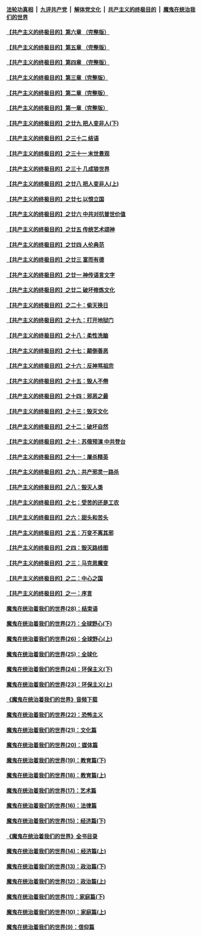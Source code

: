 

####  [法轮功真相](../../../../basic/blob/master/README.md?t=04241701) &nbsp;|&nbsp; [九评共产党](../../../../9ping.md/blob/master/README.md?t=04241701) &nbsp;|&nbsp; [解体党文化](../../../../jtdwh.md/blob/master/README.md?t=04241701)  &nbsp;|&nbsp; [共产主义的终极目的](../../../../gczydzjmd.md/blob/master/README.md?t=04241701) &nbsp;|&nbsp; [魔鬼在统治我们的世界](../../../../mgztzwmdsj.md/blob/master/README.md?t=04241701) 

#### [【共产主义的终极目的】第六章 （完整版）](../pages/nsc422/n11428913.md?t=04241701) 

#### [【共产主义的终极目的】第五章 （完整版）](../pages/nsc422/n11428912.md?t=04241701) 

#### [【共产主义的终极目的】第四章 （完整版）](../pages/nsc422/n11428907.md?t=04241701) 

#### [【共产主义的终极目的】第三章（完整版）](../pages/nsc422/n11428848.md?t=04241701) 

#### [【共产主义的终极目的】第二章（完整版）](../pages/nsc422/n11428831.md?t=04241701) 

#### [【共产主义的终极目的】第一章（完整版）](../pages/nsc422/n11417651.md?t=04241701) 

#### [【共产主义的终极目的】之廿九 把人变非人(下)](../pages/nsc422/n11344140.md?t=04241701) 

#### [【共产主义的终极目的】之三十二 结语](../pages/nsc422/n11360535.md?t=04241701) 

#### [【共产主义的终极目的】之三十一 末世景观](../pages/nsc422/n11351129.md?t=04241701) 

#### [【共产主义的终极目的】之三十 几成狼世界](../pages/nsc422/n11348280.md?t=04241701) 

#### [【共产主义的终极目的】之廿八 把人变非人(上)](../pages/nsc422/n11340492.md?t=04241701) 

#### [【共产主义的终极目的】之廿七 以恨立国](../pages/nsc422/n11336944.md?t=04241701) 

#### [【共产主义的终极目的】之廿六 中共对抗普世价值](../pages/nsc422/n11324785.md?t=04241701) 

#### [【共产主义的终极目的】之廿五 传统艺术颂神](../pages/nsc422/n11296396.md?t=04241701) 

#### [【共产主义的终极目的】之廿四 人伦典范](../pages/nsc422/n11296397.md?t=04241701) 

#### [【共产主义的终极目的】之廿三 富而有德](../pages/nsc422/n11283598.md?t=04241701) 

#### [【共产主义的终极目的】之廿一 神传语言文字](../pages/nsc422/n11263265.md?t=04241701) 

#### [【共产主义的终极目的】之廿二 破坏修炼文化](../pages/nsc422/n11245728.md?t=04241701) 

#### [【共产主义的终极目的】之二十：偷天换日](../pages/nsc422/n11238846.md?t=04241701) 

#### [【共产主义的终极目的】之十九：打开地狱门](../pages/nsc422/n11206376.md?t=04241701) 

#### [【共产主义的终极目的】之十八：柔性洗脑](../pages/nsc422/n11199994.md?t=04241701) 

#### [【共产主义的终极目的】之十七：颠倒善恶](../pages/nsc422/n11179782.md?t=04241701) 

#### [【共产主义的终极目的】之十六：反神骂祖宗](../pages/nsc422/n11166798.md?t=04241701) 

#### [【共产主义的终极目的】之十五：毁人不倦](../pages/nsc422/n11166792.md?t=04241701) 

#### [【共产主义的终极目的】之十四：邪恶之最](../pages/nsc422/n11150249.md?t=04241701) 

#### [【共产主义的终极目的】之十三：毁灭文化](../pages/nsc422/n11135227.md?t=04241701) 

#### [【共产主义的终极目的】之十二：破坏自然](../pages/nsc422/n11135214.md?t=04241701) 

#### [【共产主义的终极目的】之十：苏俄预演 中共登台](../pages/nsc422/n11118424.md?t=04241701) 

#### [【共产主义的终极目的】之十一：屠杀精英](../pages/nsc422/n11118442.md?t=04241701) 

#### [【共产主义的终极目的】之九：共产邪灵一路杀](../pages/nsc422/n11114139.md?t=04241701) 

#### [【共产主义的终极目的】之八：毁灭人类](../pages/nsc422/n11108503.md?t=04241701) 

#### [【共产主义的终极目的】之七：受苦的还是工农](../pages/nsc422/n11101809.md?t=04241701) 

#### [【共产主义的终极目的】之六：甜头和苦头](../pages/nsc422/n11096971.md?t=04241701) 

#### [【共产主义的终极目的】之五：万变不离其邪](../pages/nsc422/n11091285.md?t=04241701) 

#### [【共产主义的终极目的】之四：毁灭路线图](../pages/nsc422/n11086284.md?t=04241701) 

#### [【共产主义的终极目的】之三：马克思魔变](../pages/nsc422/n11061941.md?t=04241701) 

#### [【共产主义的终极目的】之二：中心之国](../pages/nsc422/n11047728.md?t=04241701) 

#### [【共产主义的终极目的】之一：序言](../pages/nsc422/n11086077.md?t=04241701) 

#### [魔鬼在统治着我们的世界(28)：结束语](../pages/nsc422/n10936246.md?t=04241701) 

#### [魔鬼在统治着我们的世界(27)：全球野心(下)](../pages/nsc422/n10928319.md?t=04241701) 

#### [魔鬼在统治着我们的世界(26)：全球野心(上)](../pages/nsc422/n10900318.md?t=04241701) 

#### [魔鬼在统治着我们的世界(25)：全球化](../pages/nsc422/n10788205.md?t=04241701) 

#### [魔鬼在统治着我们的世界(24)：环保主义(下)](../pages/nsc422/n10695307.md?t=04241701) 

#### [魔鬼在统治着我们的世界(23)：环保主义(上)](../pages/nsc422/n10688613.md?t=04241701) 

#### [《魔鬼在统治着我们的世界》音频下载](../pages/nsc422/n10635553.md?t=04241701) 

#### [魔鬼在统治着我们的世界(22)：恐怖主义](../pages/nsc422/n10614727.md?t=04241701) 

#### [魔鬼在统治着我们的世界(21)：文化篇](../pages/nsc422/n10597706.md?t=04241701) 

#### [魔鬼在统治着我们的世界(20)：媒体篇](../pages/nsc422/n10586579.md?t=04241701) 

#### [魔鬼在统治着我们的世界(19)：教育篇(下)](../pages/nsc422/n10564808.md?t=04241701) 

#### [魔鬼在统治着我们的世界(18)：教育篇(上)](../pages/nsc422/n10526970.md?t=04241701) 

#### [魔鬼在统治着我们的世界(17)：艺术篇](../pages/nsc422/n10499093.md?t=04241701) 

#### [魔鬼在统治着我们的世界(16)：法律篇](../pages/nsc422/n10485969.md?t=04241701) 

#### [魔鬼在统治着我们的世界(15)：经济篇(下)](../pages/nsc422/n10469975.md?t=04241701) 

#### [《魔鬼在统治着我们的世界》全书目录](../pages/nsc422/n10464261.md?t=04241701) 

#### [魔鬼在统治着我们的世界(14)：经济篇(上)](../pages/nsc422/n10457370.md?t=04241701) 

#### [魔鬼在统治着我们的世界(13)：政治篇(下)](../pages/nsc422/n10448270.md?t=04241701) 

#### [魔鬼在统治着我们的世界(12)：政治篇(上)](../pages/nsc422/n10444576.md?t=04241701) 

#### [魔鬼在统治着我们的世界(11)：家庭篇(下)](../pages/nsc422/n10440961.md?t=04241701) 

#### [魔鬼在统治着我们的世界(10)：家庭篇(上)](../pages/nsc422/n10435448.md?t=04241701) 

#### [魔鬼在统治着我们的世界(9)：信仰篇](../pages/nsc422/n10432159.md?t=04241701) 

